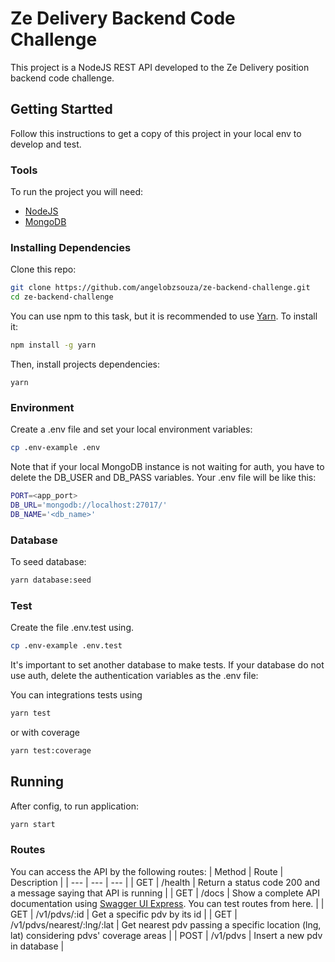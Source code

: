 # Ze Delivery Backend Code Challenge

This project is a NodeJS REST API developed to the Ze Delivery position backend code challenge.

## Getting Startted
Follow this instructions to get a copy of this project in your local env to develop and test.

###  Tools
To run the project you will need:
- [NodeJS](https://nodejs.org/en/download/)
- [MongoDB](https://docs.mongodb.com/manual/installation/)

### Installing Dependencies
Clone this repo:
```sh
git clone https://github.com/angelobzsouza/ze-backend-challenge.git
cd ze-backend-challenge
```

You can use npm to this task, but it is recommended to use [Yarn](https://yarnpkg.com/). To install it:
```sh
npm install -g yarn
```

Then, install projects dependencies:
```
yarn
```

### Environment
Create a .env file and set your local environment variables:
```sh
cp .env-example .env
```
Note that if your local MongoDB instance is not waiting for auth, you have to delete the DB_USER and DB_PASS variables. Your .env file will be like this:
```sh
PORT=<app_port>
DB_URL='mongodb://localhost:27017/'
DB_NAME='<db_name>'
```

### Database
To seed database:
```sh
yarn database:seed
```

### Test
Create the file .env.test using.
```sh
cp .env-example .env.test
```
It's important to set another database to make tests. If your database do not use auth, delete the  authentication variables as the .env file:

You can integrations tests using
```sh
yarn test
```
or with coverage
```sh
yarn test:coverage
```

## Running
After config, to run application:
```sh
yarn start
```

### Routes
You can access the API by the following routes:
| Method | Route | Description |
| --- | --- | --- |
| GET | /health | Return a status code 200 and a message saying that API is running |
| GET | /docs | Show a complete API documentation using [Swagger UI Express](https://www.npmjs.com/package/swagger-ui-express). You can test routes from here.  |
| GET | /v1/pdvs/:id | Get a specific pdv by its id |
| GET | /v1/pdvs/nearest/:lng/:lat | Get nearest pdv passing a specific location (lng, lat) considering pdvs' coverage areas |
| POST | /v1/pdvs | Insert a new pdv in database |
